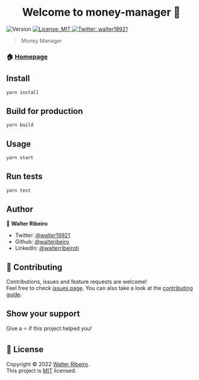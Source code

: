 <h1 align="center">Welcome to money-manager 👋</h1>
<p>
  <img alt="Version" src="https://img.shields.io/badge/version-1.0.0-blue.svg?cacheSeconds=2592000" />
  <a href="https://github.com/walteribeiro/money-manager/blob/master/LICENSE" target="_blank">
    <img alt="License: MIT" src="https://img.shields.io/badge/License-MIT-yellow.svg" />
  </a>
  <a href="https://twitter.com/walter19921" target="_blank">
    <img alt="Twitter: walter19921" src="https://img.shields.io/twitter/follow/walter19921.svg?style=social" />
  </a>
</p>

> Money Manager

### 🏠 [Homepage](https://github.com/walteribeiro/money-manager#readme)

## Install

```sh
yarn install
```

## Build for production

```sh
yarn build
```

## Usage

```sh
yarn start
```

## Run tests

```sh
yarn test
```

## Author

👤 **Walter Ribeiro**

* Twitter: [@walter19921](https://twitter.com/walter19921)
* Github: [@walteribeiro](https://github.com/walteribeiro)
* LinkedIn: [@walterribeiroti](https://linkedin.com/in/walterribeiroti)

## 🤝 Contributing

Contributions, issues and feature requests are welcome!<br />Feel free to check [issues page](https://github.com/walteribeiro/money-manager/issues). You can also take a look at the [contributing guide](https://github.com/walteribeiro/money-manager/blob/master/CONTRIBUTING.md).

## Show your support

Give a ⭐️ if this project helped you!

## 📝 License

Copyright © 2022 [Walter Ribeiro](https://github.com/walteribeiro).<br />
This project is [MIT](https://github.com/walteribeiro/money-manager/blob/master/LICENSE) licensed.

